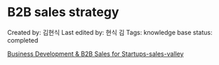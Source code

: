 # B2B sales strategy

Created by: 김현식
Last edited by: 현식 김
Tags: knowledge base
status: completed

[Business Development & B2B Sales for Startups-sales-valley](https://www.notion.so/Business-Development-B2B-Sales-for-Startups-sales-valley-626148fda50d4a18880a5f7120ced40e?pvs=21)